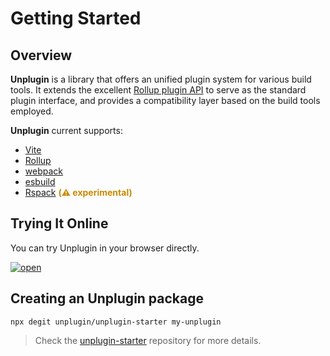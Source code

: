 # Getting Started

## Overview

**Unplugin** is a library that offers an unified plugin system for various build tools. It extends the excellent [Rollup plugin API](https://rollupjs.org/plugin-development/#plugins-overview) to serve as the standard plugin interface, and provides a compatibility layer based on the build tools employed.

**Unplugin** current supports:

- [Vite](https://vitejs.dev/)
- [Rollup](https://rollupjs.org/)
- [webpack](https://webpack.js.org/)
- [esbuild](https://esbuild.github.io/)
- [Rspack](https://www.rspack.dev/) <span style="color: #ca8a04"><strong>(⚠️ experimental)</strong></span>

## Trying It Online

You can try Unplugin in your browser directly.

[![open](/open_in_codeflow.svg)](https://stackblitz.com/~/github.com/yuyinws/unplugin-starter?file=src/index.ts)

## Creating an Unplugin package

```shell
npx degit unplugin/unplugin-starter my-unplugin
```
> Check the [unplugin-starter](https://github.com/unplugin/unplugin-starter) repository for more details.
